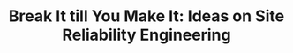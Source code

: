 ---
state: TX
region: Austin
title: "Break It till You Make It: Ideas on Site Reliability Engineering"
event_url: https://www.eventbrite.com/e/break-it-till-you-make-it-ideas-on-site-reliability-engineering-tickets-67286591005
start_date: 2019-08-21
cost: FREE
topics: [ appdev, devops ]
---